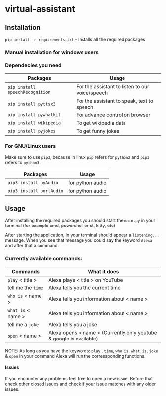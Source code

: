 # virtual-assistant

## Installation
`pip install -r requirements.txt` - Installs all the required packages
### Manual installation for windows users
### Dependecies you need

| Packages | Usage |
|---|---|
| `pip install speechRecognition`  | For the assistant to listen to our voice/speech |
| `pip install pyttsx3` |  For the assistant to speak, text to speech |
| `pip install pywhatkit` | For advance control on browser |
| `pip install wikipedia` | To get wikipedia data |
| `pip install pyjokes` | To get funny jokes |


### For GNU/Linux users
Make sure to use `pip3`, because in linux `pip` refers for `python2` and `pip3` refers to `python3`.

| Packages | Usage |
|---|---|
| `pip3 install pyAudio` | for python audio |
| `pip3 install portAudio` | for python audio |


## Usage
After installing the required packages you should start the `main.py` in your terminal (for example cmd, powershell or st, kitty, etc)

After starting the application, in your terminal should appear a `listening...` message.
When you see that message you could say the keyword `Alexa` and after that a command.

### Currently available commands:
| Commands | What it does |
|---|---|
| `play` < title > | Alexa plays < title > on YouTube |
| tell me the `time` | Alexa tells you the current time |
| `who is` < name > | Alexa tells you information about < name > |
| `what is` < name > | Alexa tells you information about < name > |
| tell me a `joke` | Alexa tells you a joke |
| `open` < name > | Alexa opens < name > (Currently only youtube & google is available) |

NOTE: As long as you have the keywords: `play` , `time`, `who is`, `what is`, `joke` & `open` in your command Alexa will run the corressponding functions.

#### Issues
If you encounter any problems feel free to open a new issue. Before that check other closed issues and check if your issue matches with any older issues.
